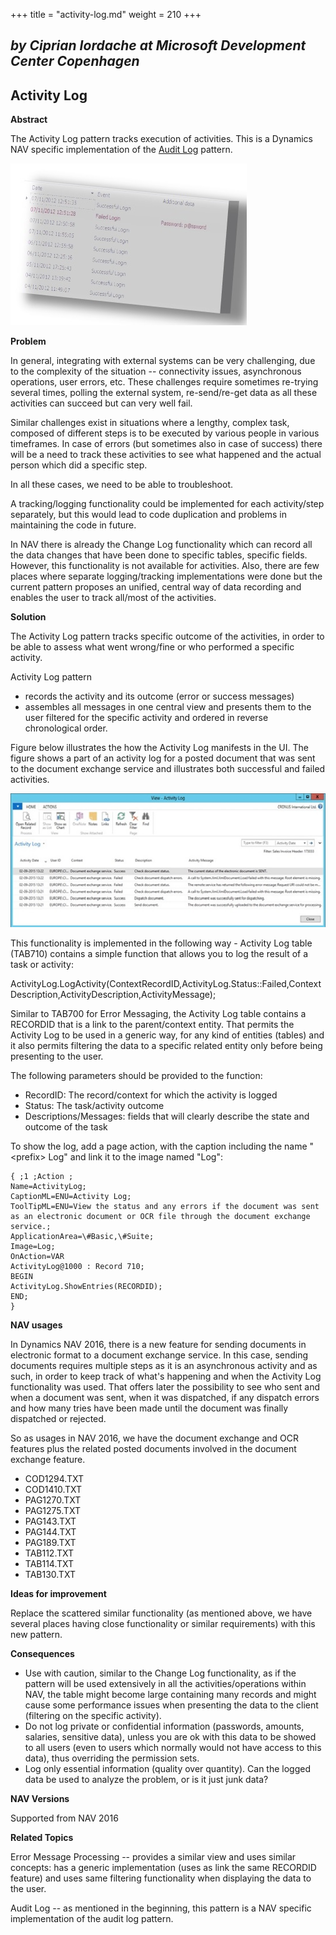 +++
title = "activity-log.md"
weight = 210
+++
## _by Ciprian Iordache at Microsoft Development Center Copenhagen_

## Activity Log 

**Abstract**

The Activity Log pattern tracks execution of activities. This is a Dynamics NAV specific implementation of the [Audit Log][anchor0] pattern.

[![ ][image0]][anchor1]  

**Problem**

In general, integrating with external systems can be very challenging, due to the complexity of the situation -- connectivity issues, asynchronous operations, user errors, etc. These challenges require sometimes re-trying several times, polling the external system, re-send/re-get data as all these activities can succeed but can very well fail.

Similar challenges exist in situations where a lengthy, complex task, composed of different steps is to be executed by various people in various timeframes. In case of errors (but sometimes also in case of success) there will be a need to track these activities to see what happened and the actual person which did a specific step. 

In all these cases, we need to be able to troubleshoot.

A tracking/logging functionality could be implemented for each activity/step separately, but this would lead to code duplication and problems in maintaining the code in future.

In NAV there is already the Change Log functionality which can record all the data changes that have been done to specific tables, specific fields. However, this functionality is not available for activities. Also, there are few places where separate logging/tracking implementations were done but the current pattern proposes an unified, central way of data recording and enables the user to track all/most of the activities. 

**Solution**

The Activity Log pattern tracks specific outcome of the activities, in order to be able to assess what went wrong/fine or who performed a specific activity. 

Activity Log pattern

* records the activity and its outcome (error or success messages)
* assembles all messages in one central view and presents them to the user filtered for the specific activity and ordered in reverse chronological order.

Figure below illustrates the how the Activity Log manifests in the UI. The figure shows a part of an activity log for a posted document that was sent to the document exchange service and illustrates both successful and failed activities. 

[![ ][image1]][anchor2]  

This functionality is implemented in the following way - Activity Log table (TAB710) contains a simple function that allows you to log the result of a task or activity:

ActivityLog.LogActivity(ContextRecordID,ActivityLog.Status::Failed,ContextDescription,ActivityDescription,ActivityMessage);

Similar to TAB700 for Error Messaging, the Activity Log table contains a RECORDID that is a link to the parent/context entity. That permits the Activity Log to be used in a generic way, for any kind of entities (tables) and it also permits filtering the data to a specific related entity only before being presenting to the user.

The following parameters should be provided to the function:

* RecordID: The record/context for which the activity is logged
* Status: The task/activity outcome
* Descriptions/Messages: fields that will clearly describe the state and outcome of the task

To show the log, add a page action, with the caption including the name "<prefix\> Log" and link it to the image named "Log":

    { ;1 ;Action ;
    Name=ActivityLog;
    CaptionML=ENU=Activity Log;
    ToolTipML=ENU=View the status and any errors if the document was sent as an electronic document or OCR file through the document exchange service.;
    ApplicationArea=\#Basic,\#Suite;
    Image=Log;
    OnAction=VAR  
    ActivityLog@1000 : Record 710;   
    BEGIN
    ActivityLog.ShowEntries(RECORDID);
    END;
    }

**NAV usages**

In Dynamics NAV 2016, there is a new feature for sending documents in electronic format to a document exchange service. In this case, sending documents requires multiple steps as it is an asynchronous activity and as such, in order to keep track of what's happening and when the Activity Log functionality was used. That offers later the possibility to see who sent and when a document was sent, when it was dispatched, if any dispatch errors and how many tries have been made until the document was finally dispatched or rejected. 

So as usages in NAV 2016, we have the document exchange and OCR features plus the related posted documents involved in the document exchange feature.

* COD1294.TXT
* COD1410.TXT
* PAG1270.TXT
* PAG1275.TXT
* PAG143.TXT
* PAG144.TXT
* PAG189.TXT
* TAB112.TXT
* TAB114.TXT
* TAB130.TXT

**Ideas for improvement**

Replace the scattered similar functionality (as mentioned above, we have several places having close functionality or similar requirements) with this new pattern.

**Consequences**

* Use with caution, similar to the Change Log functionality, as if the pattern will be used extensively in all the activities/operations within NAV, the table might become large containing many records and might cause some performance issues when presenting the data to the client (filtering on the specific activity). 
* Do not log private or confidential information (passwords, amounts, salaries, sensitive data), unless you are ok with this data to be showed to all users (even to users which normally would not have access to this data), thus overriding the permission sets. 
* Log only essential information (quality over quantity). Can the logged data be used to analyze the problem, or is it just junk data?  

**NAV Versions**

Supported from NAV 2016

**Related Topics**

Error Message Processing -- provides a similar view and uses similar concepts: has a generic implementation (uses as link the same RECORDID feature) and uses same filtering functionality when displaying the data to the user. 

Audit Log -- as mentioned in the beginning, this pattern is a NAV specific implementation of the audit log pattern. 



[anchor0]: http://martinfowler.com/eaaDev/AuditLog.html
[anchor1]: Activity-Log.jpg
[anchor2]: Activity-Log-NAV.jpg


[image0]: Activity-Log.jpg
[image1]: Activity-Log-NAV.jpg

